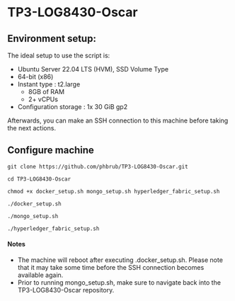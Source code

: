 # TP3-LOG8430-Oscar


## Environment setup:

The ideal setup to use the script is:

- Ubuntu Server 22.04 LTS (HVM), SSD Volume Type
- 64-bit (x86)
- Instant type : t2.large 
  - 8GB of RAM
  - 2+ vCPUs
- Configuration storage : 1x 30 GiB gp2


Afterwards, you can make an SSH connection to this machine before taking the next actions.


## Configure machine
    git clone https://github.com/phbrub/TP3-LOG8430-Oscar.git
    
    cd TP3-LOG8430-Oscar
    
    chmod +x docker_setup.sh mongo_setup.sh hyperledger_fabric_setup.sh
    
    ./docker_setup.sh
    
    ./mongo_setup.sh

    ./hyperledger_fabric_setup.sh

  #### Notes
  - The machine will reboot after executing .docker_setup.sh. Please note that it may take some time before the SSH connection becomes available again.
  - Prior to running mongo_setup.sh, make sure to navigate back into the TP3-LOG8430-Oscar repository.
